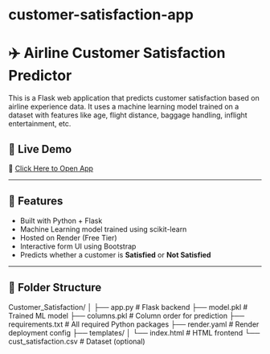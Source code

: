 # customer-satisfaction-app
# ✈️ Airline Customer Satisfaction Predictor

This is a Flask web application that predicts customer satisfaction based on airline experience data. It uses a machine learning model trained on a dataset with features like age, flight distance, baggage handling, inflight entertainment, etc.

## 🚀 Live Demo
🔗 [Click Here to Open App](https://customer-satisfaction-app.onrender.com)

---

## 🧠 Features

- Built with Python + Flask
- Machine Learning model trained using scikit-learn
- Hosted on Render (Free Tier)
- Interactive form UI using Bootstrap
- Predicts whether a customer is **Satisfied** or **Not Satisfied**

---

## 📁 Folder Structure
Customer_Satisfaction/
│
├── app.py # Flask backend
├── model.pkl # Trained ML model
├── columns.pkl # Column order for prediction
├── requirements.txt # All required Python packages
├── render.yaml # Render deployment config
├── templates/
│ └── index.html # HTML frontend
└── cust_satisfaction.csv # Dataset (optional)
